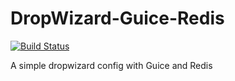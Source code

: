 DropWizard-Guice-Redis
======================

[![Build Status](https://snap-ci.com/cfontes/DropWizard-Guice-Redis/branch/master/build_image)](https://snap-ci.com/cfontes/DropWizard-Guice-Redis/branch/master)

A simple dropwizard config with Guice and Redis
